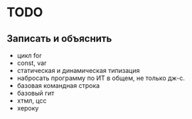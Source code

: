 # TODO

## Записать и объяснить

* цикл for
* const, var
* статическая и динамическая типизация
* набросать программу по ИТ в общем, не только дж-с.
* базовая командная строка
* базовый гит
* хтмл, цсс
* хероку